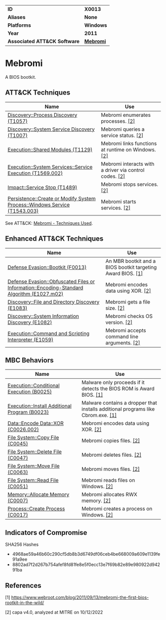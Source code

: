 <table>
<tr>
<td><b>ID</b></td>
<td><b>X0013</b></td>
</tr>
<tr>
<td><b>Aliases</b></td>
<td><b>None</b></td>
</tr>
<tr>
<td><b>Platforms</b></td>
<td><b>Windows</b></td>
</tr>
<tr>
<td><b>Year</b></td>
<td><b>2011</b></td>
</tr>
<tr>
<td><b>Associated ATT&CK Software</b></td>
<td><b><a href="https://attack.mitre.org/software/S0001/">Mebromi</a></b></td>
</tr>
</table>


# Mebromi

A BIOS bootkit.

## ATT&CK Techniques
|Name|Use|
|---|---|
|[Discovery::Process Discovery (T1057)](https://attack.mitre.org/techniques/T1057)|Mebromi enumerates processes. [[2]](#2)|
|[Discovery::System Service Discovery (T1007)](https://attack.mitre.org/techniques/T1007)|Mebromi queries a service status. [[2]](#2)|
|[Execution::Shared Modules (T1129)](https://attack.mitre.org/techniques/T1129)|Mebromi links functions at runtime on Windows. [[2]](#2)|
|[Execution::System Services::Service Execution (T1569.002)](https://attack.mitre.org/techniques/T1569/002)|Mebromi interacts with a driver via control codes. [[2]](#2)|
|[Impact::Service Stop (T1489)](https://attack.mitre.org/techniques/T1489)|Mebromi stops services. [[2]](#2)|
|[Persistence::Create or Modify System Process::Windows Service (T1543.003)](https://attack.mitre.org/techniques/T1543/003)|Mebromi starts services. [[2]](#2)|

See ATT&CK: [Mebromi - Techniques Used](https://attack.mitre.org/software/S0001/).

## Enhanced ATT&CK Techniques

|Name|Use|
|---|---|
|[Defense Evasion::Bootkit (F0013)](../defense-evasion/bootkit.md)|An MBR bootkit and a BIOS bootkit targeting Award BIOS. [[1]](#1)|
|[Defense Evasion::Obfuscated Files or Information::Encoding-Standard Algorithm (E1027.m02)](../defense-evasion/obfuscated-files-or-information.md)|Mebromi encodes data using XOR. [[2]](#2)|
|[Discovery::File and Directory Discovery (E1083)](../discovery/file-and-directory-discovery.md)|Mebromi gets a file size. [[2]](#2)|
|[Discovery::System Information Discovery (E1082)](../discovery/system-information-discovery.md)|Mebromi checks OS version. [[2]](#2)|
|[Execution::Command and Scripting Interpreter (E1059)](../execution/command-and-scripting-interpreter.md)|Mebromi accepts command line arguments. [[2]](#2)|

## MBC Behaviors

|Name|Use|
|---|---|
|[Execution::Conditional Execution (B0025)](../execution/conditional-execution.md)|Malware only proceeds if it detects the BIOS ROM is Award BIOS. [[1]](#1)|
|[Execution::Install Additional Program (B0023)](../execution/install-additional-program.md)|Malware contains a dropper that installs additional programs like Cbrom.exe. [[1]](#1)|
|[Data::Encode Data::XOR (C0026.002)](../micro-behaviors/data/encode-data.md)|Mebromi encodes data using XOR. [[2]](#2)|
|[File System::Copy File (C0045)](../micro-behaviors/file-system/copy-file.md)|Mebromi copies files. [[2]](#2)|
|[File System::Delete File (C0047)](../micro-behaviors/file-system/delete-file.md)|Mebromi deletes files. [[2]](#2)|
|[File System::Move File (C0063)](../micro-behaviors/file-system/move-file.md)|Mebromi moves files. [[2]](#2)|
|[File System::Read File (C0051)](../micro-behaviors/file-system/read-file.md)|Mebromi reads files on Windows. [[2]](#2)|
|[Memory::Allocate Memory (C0007)](../micro-behaviors/memory/allocate-memory.md)|Mebromi allocates RWX memory. [[2]](#2)|
|[Process::Create Process (C0017)](../micro-behaviors/process/create-process.md)|Mebromi creates a process on Windows. [[2]](#2)|

## Indicators of Compromise

SHA256 Hashes
- 4968ae59a46b60c290cf5db8b3d6749df06ceb4be668009a609e1139fe91a9ee
- 8802ad7f2d267b754afef8fd81fe8e5f0ecc13e7f69b82e89e980922d94291ba

## References

<a name="1">[1]</a> https://www.webroot.com/blog/2011/09/13/mebromi-the-first-bios-rootkit-in-the-wild/

<a name="2">[2]</a> capa v4.0, analyzed at MITRE on 10/12/2022


